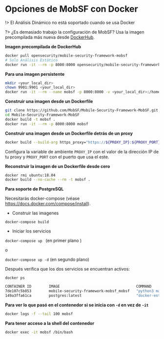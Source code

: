 # Opciones de MobSF con Docker

!> El Análisis Dinámico no está soportado cuando se usa Docker

?> ¿Es demasiado trabajo la configuración de MobSF? Usa la imagen precompilada más nueva desde [DockerHub](https://hub.docker.com/r/opensecurity/mobile-security-framework-mobsf/).

**Imagen precompilada de DockerHub**

```bash
docker pull opensecurity/mobile-security-framework-mobsf
# Solo Análisis Estático
docker run -it --rm -p 8000:8000 opensecurity/mobile-security-framework-mobsf:latest
```

**Para una imagen persistente**

```bash
mkdir <your_local_dir>
chown 9901:9901 <your_local_dir>
docker run -it --rm --name mobsf -p 8000:8000 -v <your_local_dir>:/home/mobsf/.MobSF opensecurity/mobile-security-framework-mobsf:latest
```

**Construir una imagen desde un Dockerfile**

```bash
git clone https://github.com/MobSF/Mobile-Security-Framework-MobSF.git
cd Mobile-Security-Framework-MobSF
docker build -t mobsf .
docker run -it --rm -p 8000:8000 mobsf
```

**Construir una imagen desde un Dockerfile detrás de un proxy**

```bash
docker build --build-arg https_proxy="https://${PROXY_IP}:${PROXY_PORT}" --build-arg http_proxy="${PROXY_IP}:${PROXY_PORT}" --build-arg NO_PROXY="127.0.0.1" -t mobsf .
```

Configura la variable de ambiente `PROXY_IP` con el valor de la dirección IP de tu proxy y `PROXY_PORT` con el puerto que usa el este.

**Reconstruir la imagen de un Dockerfile desde cero**

```bash
docker rmi ubuntu:18.04
docker build --no-cache --rm -t mobsf .
```

**Para soporte de PostgreSQL**

Necesitarás docker-compose (véase <https://docs.docker.com/compose/install>).

* Construir las imagenes

`docker-compose build`

* Iniciar los servicios

`docker-compose up ` (en primer plano )

o

`docker-compose up -d`  (en segundo plano)

Después verifica que los dos servicios se encuentran activos:

`docker ps`

```bash
CONTAINER ID        IMAGE                                   COMMAND                  CREATED             STATUS              PORTS                          NAMES
7de107c5b853        mobile-security-framework-mobsf_mobsf   "python3 manage.py r…"   5 weeks ago         Up 5 weeks          0.0.0.0:8000->8000/tcp         mobile-security-framework-mobsf_mobsf_1
149a3ffa61ca        postgres:latest                         "docker-entrypoint.s…"   5 weeks ago         Up 5 weeks          5432/tcp                       mobile-security-framework-mobsf_postgres_1
```

**Para ver lo que pasó en el contenedor si se inicia con `-d` en vez de `-it`**

```bash
docker logs -f --tail 100 mobsf
```

**Para tener acceso a la shell del contenedor**

```bash
docker exec -it mobsf /bin/bash
```
